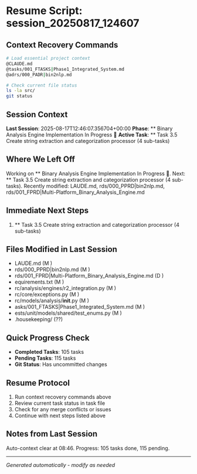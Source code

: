 # Resume Script: session_20250817_124607

## Context Recovery Commands
```bash
# Load essential project context
@CLAUDE.md
@tasks/001_FTASKS|Phase1_Integrated_System.md
@adrs/000_PADR|bin2nlp.md

# Check current file status
ls -la src/
git status
```

## Session Context
**Last Session**: 2025-08-17T12:46:07.356704+00:00
**Phase**: ** Binary Analysis Engine Implementation In Progress 🚀
**Active Task**: ** Task 3.5 Create string extraction and categorization processor (4 sub-tasks)

## Where We Left Off
Working on ** Binary Analysis Engine Implementation In Progress 🚀. Next: ** Task 3.5 Create string extraction and categorization processor (4 sub-tasks). Recently modified: LAUDE.md, rds/000_PPRD|bin2nlp.md, rds/001_FPRD|Multi-Platform_Binary_Analysis_Engine.md

## Immediate Next Steps
1. ** Task 3.5 Create string extraction and categorization processor (4 sub-tasks)

## Files Modified in Last Session
- LAUDE.md (M )
- rds/000_PPRD|bin2nlp.md (M )
- rds/001_FPRD|Multi-Platform_Binary_Analysis_Engine.md (D )
- equirements.txt (M )
- rc/analysis/engines/r2_integration.py (M )
- rc/core/exceptions.py (M )
- rc/models/analysis/__init__.py (M )
- asks/001_FTASKS|Phase1_Integrated_System.md (M )
- ests/unit/models/shared/test_enums.py (M )
- .housekeeping/ (??)

## Quick Progress Check
- **Completed Tasks**: 105 tasks
- **Pending Tasks**: 115 tasks
- **Git Status**: Has uncommitted changes

## Resume Protocol
1. Run context recovery commands above
2. Review current task status in task file
3. Check for any merge conflicts or issues
4. Continue with next steps listed above

## Notes from Last Session
Auto-context clear at 08:46. Progress: 105 tasks done, 115 pending.

---
*Generated automatically - modify as needed*
